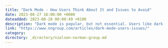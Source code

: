 ```yaml
---
title: "Dark Mode - How Users Think About It and Issues to Avoid"
date: 2023-08-27 16:00:00 +0000
dateadded: 2023-08-28 00:00:49 +0100
description: "Dark mode is popular, but not essential. Users like dark mode but maintain similar behaviors without it. They think about it at the system level, not the application level. If you choose to support dark mode, test your design to avoid common dark-mode issues."
link: "https://www.nngroup.com/articles/dark-mode-users-issues/"
category:
directory: _directory/nielsen-norman-group.md
---
```

